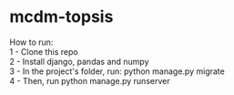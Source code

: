 # mcdm-topsis

How to run:  
1 - Clone this repo  
2 - Install django, pandas and numpy  
3 - In the project's folder, run: python manage.py migrate  
4 - Then, run python manage.py runserver
